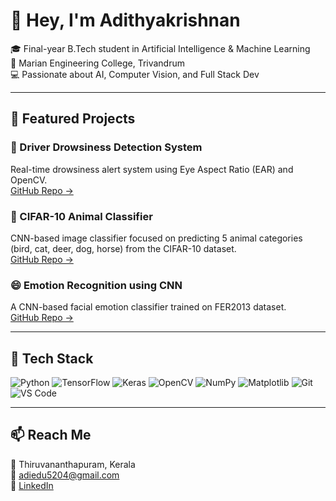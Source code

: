 # 👋 Hey, I'm Adithyakrishnan

🎓 Final-year B.Tech student in Artificial Intelligence & Machine Learning  
🏫 Marian Engineering College, Trivandrum  
💻 Passionate about AI, Computer Vision, and Full Stack Dev

---

## 🚀 Featured Projects

### 🛑 Driver Drowsiness Detection System  
Real-time drowsiness alert system using Eye Aspect Ratio (EAR) and OpenCV.  
[GitHub Repo →](https://github.com/adithyakrish0/DriverDrowsinessDetectionSystem)


### 🐾 CIFAR-10 Animal Classifier  
CNN-based image classifier focused on predicting 5 animal categories (bird, cat, deer, dog, horse) from the CIFAR-10 dataset.  
[GitHub Repo →](https://github.com/adithyakrish0/cnn-cifar10-animal-classifier)

### 😄 Emotion Recognition using CNN  
A CNN-based facial emotion classifier trained on FER2013 dataset.  
[GitHub Repo →](https://github.com/adithyakrish0/emotion-recognition-cnn)


---

## 🧰 Tech Stack
![Python](https://img.shields.io/badge/Python-3776AB?style=flat&logo=python&logoColor=white)
![TensorFlow](https://img.shields.io/badge/TensorFlow-FF6F00?style=flat&logo=tensorflow&logoColor=white)
![Keras](https://img.shields.io/badge/Keras-D00000?style=flat&logo=keras&logoColor=white)
![OpenCV](https://img.shields.io/badge/OpenCV-5C3EE8?style=flat&logo=opencv&logoColor=white)
![NumPy](https://img.shields.io/badge/NumPy-013243?style=flat&logo=numpy&logoColor=white)
![Matplotlib](https://img.shields.io/badge/Matplotlib-3776AB?style=flat&logo=matplotlib&logoColor=white)
![Git](https://img.shields.io/badge/Git-F05032?style=flat&logo=git&logoColor=white)
![VS Code](https://img.shields.io/badge/VS%20Code-007ACC?style=flat&logo=visualstudiocode&logoColor=white)


---

## 📫 Reach Me
📍 Thiruvananthapuram, Kerala  
📧 adiedu5204@gmail.com  
🔗 [LinkedIn](https://www.linkedin.com/in/adithyakrishnanpn/)

